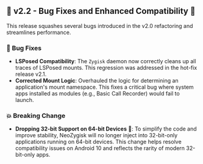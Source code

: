 ## 🚀 v2.2 - Bug Fixes and Enhanced Compatibility 🚀

This release squashes several bugs introduced in the v2.0 refactoring and streamlines performance.

### 🐛 Bug Fixes

*   **LSPosed Compatibility**: The `Zygisk` daemon now correctly cleans up all traces of LSPosed mounts. This regression was addressed in the hot-fix release v2.1.
*   **Corrected Mount Logic**: Overhauled the logic for determining an application's mount namespace. This fixes a critical bug where system apps installed as modules (e.g., Basic Call Recorder) would fail to launch.

### 💥 Breaking Change

*   **Dropping 32-bit Support on 64-bit Devices** 🚮: To simplify the code and improve stability, NeoZygisk will no longer inject into 32-bit-only applications running on 64-bit devices. This change helps resolve compatibility issues on Android 10 and reflects the rarity of modern 32-bit-only apps.